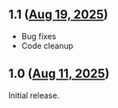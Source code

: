 ## 1.1 ([Aug 19, 2025](https://github.com/ramensoftware/windhawk-mods/blob/ad4983dc8113ccf21e2bc5aecc5fadec6b58965e/mods/fix-explorer-white-flash.wh.cpp))

- Bug fixes
- Code cleanup

## 1.0 ([Aug 11, 2025](https://github.com/ramensoftware/windhawk-mods/blob/8ea73ccb7d2ede7776bda2e243360a34201e6552/mods/fix-explorer-white-flash.wh.cpp))

Initial release.

